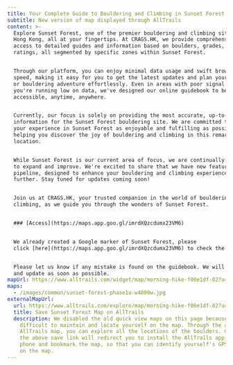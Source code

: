 ```yaml
---
title: Your Complete Guide to Bouldering and Climbing in Sunset Forest
subtitle: New version of map displayed through AllTrails
content: >-
  Explore Sunset Forest, one of the premier bouldering and climbing sites in
  Hong Kong, all at your fingertips. At CRAGS.HK, we provide comprehensive
  access to detailed guides and information based on boulders, grades, and
  ratings, all segmented by specific zones within Sunset Forest.


  Through our platform, you can enjoy minimal data usage and swift browsing
  speed, making it easy for you to get the latest updates and plan your climbing
  or bouldering adventure effortlessly. Even in areas with poor signal or when
  you're running low on data, we've designed our online guidebook to be easily
  accessible, anytime, anywhere.


  Currently, our focus is solely on providing the most accurate, up-to-date
  information for the Sunset Forest bouldering site. We are committed to making
  your experience in Sunset Forest as enjoyable and fulfilling as possible,
  helping you discover the joy of bouldering and climbing in this remarkable
  location.


  While Sunset Forest is our current area of focus, we are continually looking
  to expand and improve. We're excited to share that we have new features in the
  pipeline, designed to enhance your bouldering and climbing experience even
  further. Stay tuned for updates coming soon!


  Join us at CRAGS.HK, your trusted companion in the world of bouldering and
  climbing, as we guide you through the wonders of Sunset Forest.


  ### [Access](https://maps.app.goo.gl/imrdXQzcdumx23VM6)


  We already created a Google marker of Sunset Forest, please
  click [here](https://maps.app.goo.gl/imrdXQzcdumx23VM6) to check the location


  Please let us know if any mistake is found on the guidebook. We will correct
  and update as soon as possible.
mapUrl: https://www.alltrails.com/widget/map/morning-hike-f00e1df-82?u=m&sh=s1yzdt
maps:
  - /images/common/sunset-forest-phase1a-w4800w.jpg
externalMapUrl:
  url: https://www.alltrails.com/explore/map/morning-hike-f00e1df-82?u=m&sh=s1yzdt
  title: Save Sunset Forest Map on AllTrails
  description: We disabled the old quick view maps on this page because it is
    difficult to maintain and locate yourself on the map. Through the above
    AllTrails map, you can explore all the locations of the boulders. Clicking
    the above save link will redirect you to install the AllTrails app on your
    phone and bookmark the map, so that you can identify yourself's GPS location
    on the map.
---
```

